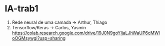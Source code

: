 # IA-trab1

1. Rede neural de uma camada -> Arthur, Thiago
2. Tensorflow/Keras -> Carlos, Yasmin
https://colab.research.google.com/drive/19J0N9goYIjaLJhWaUP6cMWloOGMsywgi?usp=sharing

